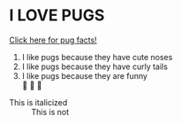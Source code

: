 # I LOVE PUGS  
[Click here for pug facts!](https://www.akc.org/dog-breeds/pug/)  
1. I like pugs because they have cute noses  
2. I like pugs because they have curly tails  
3. I like pugs because they are funny  
:heartbeat:  :yellow_heart:  :star2:  
 <dt>This is italicized</dt>
  <dd>This is not</dd>
